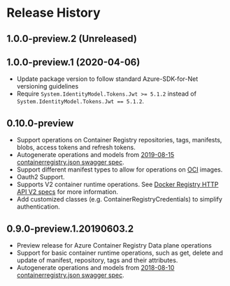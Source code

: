 # Release History

## 1.0.0-preview.2 (Unreleased)


## 1.0.0-preview.1 (2020-04-06)

- Update package version to follow standard Azure-SDK-for-Net versioning guidelines
- Require `System.IdentityModel.Tokens.Jwt >= 5.1.2` instead of `System.IdentityModel.Tokens.Jwt == 5.1.2`.

## 0.10.0-preview

- Support operations on Container Registry repositories, tags, manifests, blobs, access tokens and refresh tokens.
- Autogenerate operations and models from [2019-08-15 containerregistry.json swagger spec](https://github.com/Azure/azure-rest-api-specs/blob/master/specification/containerregistry/data-plane/Microsoft.ContainerRegistry/preview/2019-08-15/containerregistry.json).
- Support different manifest types to allow for operations on [OCI](https://www.opencontainers.org/about) images.
- Oauth2 Support.
- Supports V2 container runtime operations. See [Docker Registry HTTP API V2 specs](https://docs.docker.com/registry/spec/api/) for more information.
- Add customized classes (e.g. ContainerRegistryCredentials) to simplify authentication.

## 0.9.0-preview.1.20190603.2

- Preview release for Azure Container Registry Data plane operations
- Support for basic container runtime operations, such as get, delete and update of manifest, repository, tags and their attributes.
- Autogenerate operations and models from [2018-08-10 containerregistry.json swagger spec](https://github.com/Azure/azure-rest-api-specs/blob/master/specification/containerregistry/data-plane/Microsoft.ContainerRegistry/preview/2018-08-10/containerregistry.json).

